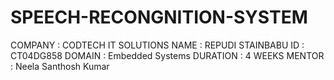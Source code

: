 # SPEECH-RECONGNITION-SYSTEM
COMPANY : CODTECH IT SOLUTIONS NAME : REPUDI STAINBABU ID : CT04DG858 DOMAIN : Embedded Systems DURATION : 4 WEEKS MENTOR : Neela Santhosh Kumar
